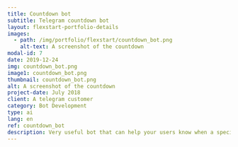 ```yaml
---
title: Countdown bot
subtitle: Telegram countdown bot
layout: flexstart-portfolio-details
images:
  - path: /img/portfolio/flexstart/countdown_bot.png
    alt-text: A screenshot of the countdown
modal-id: 7
date: 2019-12-24
img: countdown_bot.png
image1: countdown_bot.png
thumbnail: countdown_bot.png
alt: A screenshot of the countdown
project-date: July 2018
client: A telegram customer
category: Bot Development
type: ai
lang: en
ref: countdown_bot
description: Very useful bot that can help your users know when a special event will start.
---
```

